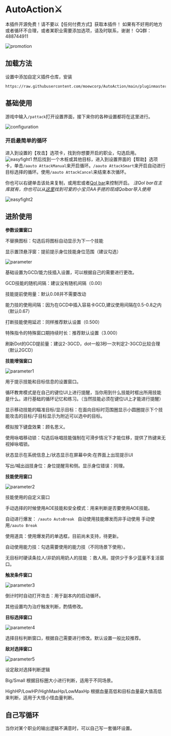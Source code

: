 # AutoAction⚔️

本插件开源免费！请不要以【任何付费方式】获取本插件！
如果有不好用的地方或者循环不合理，或者某职业需要添加选项，请及时联系，谢谢！
QQ群：488744911


![promotion](assets/promotion.png)
## 加载方法
设置中添加自定义插件仓库，安装
```
https://raw.githubusercontent.com/moewcorp/AutoAction/main/pluginmaster_CN.json
```

## 基础使用
游戏中输入```/pattack```打开设置界面，接下来你的各种设置都将在这里进行。

![configuration](assets/configuration/configuration.png)
### 开启最简单的循环
进入到设置的【攻击】选项卡，找到你想要开启的职业，勾选启用。
![easyfight1](assets/configuration/easyfight/easyfight1.png)
然后找到一个木桩或其他目标，进入到设置界面的【帮助】选项卡，单击```/aauto AttackManual```来开启循环。```/aauto AttackSmart```来开启自动进行目标选择的循环。使用```/aauto AttackCancel```来结束本次循环。

你也可以右键单击该处来复制，或用宏或者[Qol bar](https://github.com/UnknownX7/QoLBar)来控制开启。
*注Qol bar在主库就有，你也可以从[这里](https://docs.qq.com/sheet/DVktrdlBiTVN6QlNx?tab=BB08J2)找到可爱的小宝贝AA手搓的现成Qolbar导入使用*

![easyfight2](assets/configuration/easyfight/easyfight2.png)

## 进阶使用
**参数设置窗口**

不替换图标：勾选后将图标自动显示为下一个技能

显示置顶悬浮窗：提前提示身位技能身位范围（建议勾选）

![parameter](assets/parameter/parameter.png)

基础设置为GCD/能力技插入设置，可以根据自己的需要进行更改。

GCD技能的随机间隔：建议没有随机间隔（0.00）

技能提前使用量：默认0.08并不需要改动

能力技的使用间隔：因为在GCD中插入容易卡GCD,建议使用间隔在0.5-0.8之内（默认0.67）

打断技能使用延迟：同样推荐默认设置（0.500）

特殊指令的特殊窗口期持续时长：推荐默认设置（3.000）

刷新Dot的GCD提前量：建议2-3GCD，dot一般3秒一次判定2-3GCD比较合理（默认2GCD）

**技能增强窗口**

![parameter1](assets/parameter/parameter1.png)

用于提示技能和目标信息的设置窗口。

循环教育模式是在自己的键位UI上进行提醒，当你用到什么技能时框出所用技能是什么。进行基础的循环记忆和练习。（当然技能必须在键位UI上才能进行提醒）

显示移动技能的瞄准目标/显示目标：在面向目标时范围圈显示小圆圈提示下个技能攻击的目标/子目标显示为附近可以选中的目标。

模拟按下键盘效果：顾名思义。

使用咏唱移动锁：勾选后咏唱技能强制在可滑步情况下才能位移，提供了热键来无视掉咏唱锁。

状态显示在系统信息上/状态显示在屏幕中央:在界面上出现提示UI

写出/喊出战技身位：身位提醒背和侧。显示身位错误：同理。

**技能使用窗口**

![parameter2](assets/parameter/parameter2.png)

技能使用的自定义窗口

手动选择的时候使用AOE技能和安全模式：用来判断是否要使用AOE技能。

自动进行爆发： ```/aauto AutoBreak ``` 自动使用技能爆发而非手动使用 手动使用```/aauto Break```

使用道具：使用爆发药的单选框，目前尚未支持，待更新。

自动使用能力技：勾选需要使用的能力技（不同场景下使用）。

无目标时硬读条拉人/非奶妈用奶人的技能 ：救人用。提供少于多少蓝量不复活窗口。

**触发条件窗口**

![parameter3](assets/parameter/parameter3.png)

倒计时时自动打开攻击：用于副本内的启动循环。

其他设置均为治疗触发判断，酌情修改。

**目标选择窗口**

![parameter4](assets/parameter/parameter4.png)

选择目标判断窗口，根据自己需要进行修改。默认设置一般比较推荐。

**敌对选择窗口**

![parameter5](assets/parameter/parameter5.png)

设定敌对选择判断逻辑

Big/Small 根据目标圈大小进行判断，适用于不同场景。

HighHP/LowHP/HighMaxHp/LowMaxHp 根据血量高低和目标血量最大值高低来判断，适用于大怪小怪血量判断。




## 自己写循环
当你对某个职业的输出逻辑不满意时，可以自己写一套循环设置。
